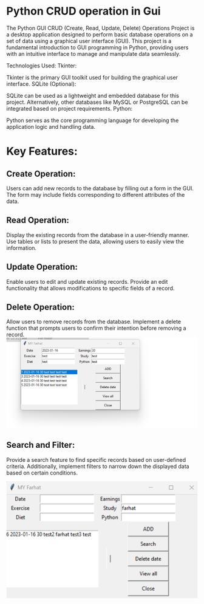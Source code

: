 # Python CRUD operation in Gui
The Python GUI CRUD (Create, Read, Update, Delete) Operations Project is a desktop application designed to perform basic database operations on a set of data using a graphical user interface (GUI). This project is a fundamental introduction to GUI programming in Python, providing users with an intuitive interface to manage and manipulate data seamlessly.

Technologies Used:
Tkinter:

Tkinter is the primary GUI toolkit used for building the graphical user interface.
SQLite (Optional):

SQLite can be used as a lightweight and embedded database for this project. Alternatively, other databases like MySQL or PostgreSQL can be integrated based on project requirements.
Python:

Python serves as the core programming language for developing the application logic and handling data.

# Key Features:

## Create Operation:

Users can add new records to the database by filling out a form in the GUI. The form may include fields corresponding to different attributes of the data.
## Read Operation:

Display the existing records from the database in a user-friendly manner. Use tables or lists to present the data, allowing users to easily view the information.
## Update Operation:

Enable users to edit and update existing records. Provide an edit functionality that allows modifications to specific fields of a record.
## Delete Operation:

Allow users to remove records from the database. Implement a delete function that prompts users to confirm their intention before removing a record.
 ![Python curd operation](/photos/1.png)
  
## Search and Filter:

Provide a search feature to find specific records based on user-defined criteria. Additionally, implement filters to narrow down the displayed data based on certain conditions.
  
  ![Python curd operation](/photos/search.png)
